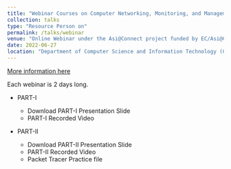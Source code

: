 ```yaml
---
title: "Webinar Courses on Computer Networking, Monitoring, and Management  "
collection: talks
type: "Resource Person on"
permalink: /talks/webinar
venue: "Online Webinar under the Asi@Connect project funded by EC/Asi@Connect/TEIN*CC "
date: 2022-06-27
location: "Department of Computer Science and Information Technology (CSTI), Patuakhali Science and Technology University "
---
```


[More information here](https://safe.cse.pstu.ac.bd/event/event-details/28)

Each webinar is 2 days long.
* PART-I
    * Download PART-I Presentation Slide
    * PART-I Recorded Video

* PART-II
    * Download PART-II Presentation Slide
    * PART-II Recorded Video
    * Packet Tracer Practice file


